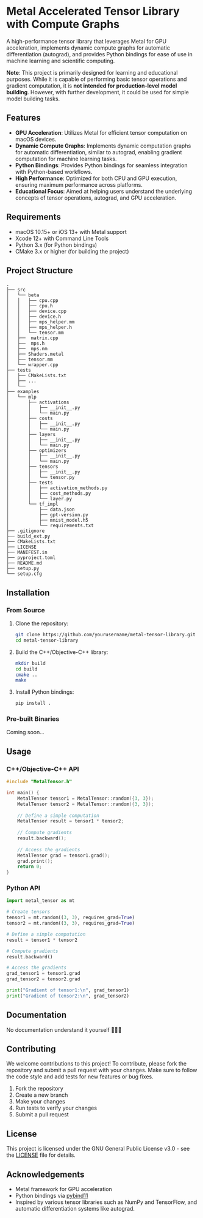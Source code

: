 # Metal Accelerated Tensor Library with Compute Graphs

A high-performance tensor library that leverages Metal for GPU acceleration, implements dynamic compute graphs for automatic differentiation (autograd), and provides Python bindings for ease of use in machine learning and scientific computing. 

**Note**: This project is primarily designed for learning and educational purposes. While it is capable of performing basic tensor operations and gradient computation, it is **not intended for production-level model building**. However, with further development, it could be used for simple model building tasks.

## Features

- **GPU Acceleration**: Utilizes Metal for efficient tensor computation on macOS devices.
- **Dynamic Compute Graphs**: Implements dynamic computation graphs for automatic differentiation, similar to autograd, enabling gradient computation for machine learning tasks.
- **Python Bindings**: Provides Python bindings for seamless integration with Python-based workflows.
- **High Performance**: Optimized for both CPU and GPU execution, ensuring maximum performance across platforms.
- **Educational Focus**: Aimed at helping users understand the underlying concepts of tensor operations, autograd, and GPU acceleration.

## Requirements

- macOS 10.15+ or iOS 13+ with Metal support
- Xcode 12+ with Command Line Tools
- Python 3.x (for Python bindings)
- CMake 3.x or higher (for building the project)

## Project Structure

```
.
├── src
│   └── beta
│   │   ├── cpu.cpp
│   │   ├── cpu.h
│   │   ├── device.cpp
│   │   ├── device.h
│   │   ├── mps_helper.mm
│   │   ├── mps_helper.h
│   │   └── tensor.mm
│   ├──  matrix.cpp
│   ├──  mps.h
│   ├──  mps.nm
│   ├── Shaders.metal
│   ├── tensor.mm
│   └── wrapper.cpp
├── tests
│   ├── CMakeLists.txt
│   ├── ...
│   └──
├── examples
│   └── mlp
│       ├── activations
│       │   ├── __init__.py
│       │   └── main.py
│       ├── costs
│       │   ├── __init__.py
│       │   └── main.py
│       ├── layers
│       │   ├── __init__.py
│       │   └── main.py
│       ├── optimizers
│       │   ├── __init__.py
│       │   └── main.py
│       ├── tensors
│       │   ├── __init__.py
│       │   └── tensor.py
│       ├── tests
│       │   ├── activation_methods.py
│       │   ├── cost_methods.py
│       │   └── layer.py
│       └── tf_impl
│           ├── data.json
│           ├── gpt-version.py
│           ├── mnist_model.h5
│           └── requirements.txt
├── .gitignore
├── build_ext.py
├── CMakeLists.txt
├── LICENSE
├── MANIFEST.in
├── pyproject.toml
├── README.md
├── setup.py
└── setup.cfg
```

## Installation

### From Source

1. Clone the repository:
   ```bash
   git clone https://github.com/yourusername/metal-tensor-library.git
   cd metal-tensor-library
   ```

2. Build the C++/Objective-C++ library:
   ```bash
   mkdir build
   cd build
   cmake ..
   make
   ```

3. Install Python bindings:
   ```bash
   pip install .
   ```

### Pre-built Binaries

Coming soon...

## Usage

### C++/Objective-C++ API

```cpp
#include "MetalTensor.h"

int main() {
    MetalTensor tensor1 = MetalTensor::random({3, 3});
    MetalTensor tensor2 = MetalTensor::random({3, 3});
    
    // Define a simple computation
    MetalTensor result = tensor1 * tensor2;
    
    // Compute gradients
    result.backward();
    
    // Access the gradients
    MetalTensor grad = tensor1.grad();
    grad.print();
    return 0;
}
```

### Python API

```python
import metal_tensor as mt

# Create tensors
tensor1 = mt.random((3, 3), requires_grad=True)
tensor2 = mt.random((3, 3), requires_grad=True)

# Define a simple computation
result = tensor1 * tensor2

# Compute gradients
result.backward()

# Access the gradients
grad_tensor1 = tensor1.grad
grad_tensor2 = tensor2.grad

print("Gradient of tensor1:\n", grad_tensor1)
print("Gradient of tensor2:\n", grad_tensor2)
```

## Documentation

<!-- For detailed documentation on the API and advanced usage, refer to the [docs](docs). -->
No documentation understand it yourself 🤷🏻‍♂️


## Contributing

We welcome contributions to this project! To contribute, please fork the repository and submit a pull request with your changes. Make sure to follow the code style and add tests for new features or bug fixes.

1. Fork the repository
2. Create a new branch
3. Make your changes
4. Run tests to verify your changes
5. Submit a pull request

## License

This project is licensed under the GNU General Public License v3.0 - see the [LICENSE](LICENSE) file for details.

## Acknowledgements

- Metal framework for GPU acceleration
- Python bindings via [pybind11](https://pybind11.readthedocs.io/)
- Inspired by various tensor libraries such as NumPy and TensorFlow, and automatic differentiation systems like autograd.
